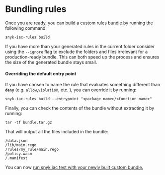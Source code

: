 # Bundling rules

Once you are ready, you can build a custom rules bundle by running the following command:

```
snyk-iac-rules build
```

If you have more than your generated rules in the current folder consider using the `--ignore` flag to exclude the folders and files irrelevant for a production-ready bundle. This can both speed up the process and ensures the size of the generated bundle stays small.

#### Overriding the default entry point

If you have chosen to name the rule that evaluates something different than **`deny`** (e.g. `allow`,`violation`, etc. ), you can override it by running:

```
snyk-iac-rules build --entrypoint "<package name>/<function name>"
```

Finally, you can check the contents of the bundle without extracting it by running:

```
tar -tf bundle.tar.gz
```

That will output all the files included in the bundle:

```
/data.json
/lib/main.rego
/rules/my_rule/main.rego
/policy.wasm
/.manifest
```

You can now [run snyk iac test with your newly built custom bundle.](../use-IaC-custom-rules-with-CLI/)

